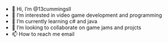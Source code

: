 - 👋 Hi, I’m @13cummingsll
- 👀 I’m interested in video game development and programming
- 🌱 I’m currently learning c# and java
- 💞️ I’m looking to collaborate on game jams and projcts
- 📫 How to reach me email

<!---
13cummingsll/13cummingsll is a ✨ special ✨ repository because its `README.md` (this file) appears on your GitHub profile.
You can click the Preview link to take a look at your changes.
--->
